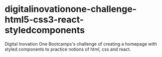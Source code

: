 # digitalinovationone-challenge-html5-css3-react-styledcomponents
 Digital Inovation One Bootcamps's challenge of creating a homepage with styled components to practice notions of html, css and react.
